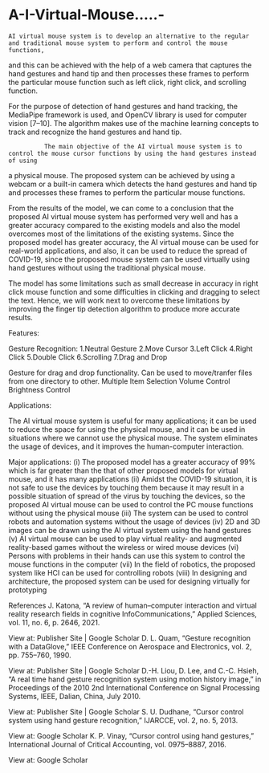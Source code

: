 # A-I-Virtual-Mouse.....-

    AI virtual mouse system is to develop an alternative to the regular and traditional mouse system to perform and control the mouse functions,
and this can be achieved with the help of a web camera that captures the hand gestures and hand tip and then processes these frames to 
perform the particular mouse function such as left click, right click, and scrolling function.

For the purpose of detection of hand gestures and hand tracking, the MediaPipe framework is used, and OpenCV library is used 
for computer vision [7–10]. The algorithm makes use of the machine learning concepts to track and recognize the hand gestures and hand tip.

              The main objective of the AI virtual mouse system is to control the mouse cursor functions by using the hand gestures instead of using 
a physical mouse. The proposed system can be achieved by using a webcam or a built-in camera which detects the hand gestures and hand tip
and processes these frames to perform the particular mouse functions.

From the results of the model, we can come to a conclusion that the proposed AI virtual mouse system has performed very well and has a 
greater accuracy compared to the existing models and also the model overcomes most of the limitations of the existing systems. Since the 
proposed model has greater accuracy, the AI virtual mouse can be used for real-world applications, and also, it can be used to reduce 
the spread of COVID-19, since the proposed mouse system can be used virtually using hand gestures without using the traditional physical 
mouse.

The model has some limitations such as small decrease in accuracy in right click mouse function and some difficulties in clicking and 
dragging to select the text. Hence, we will work next to overcome these limitations by improving the finger tip detection algorithm to 
produce more accurate results.

Features:

Gesture Recognition:
1.Neutral Gesture
2.Move Cursor
3.Left Click
4.Right Click
5.Double Click
6.Scrolling
7.Drag and Drop

Gesture for drag and drop functionality. Can be used to move/tranfer files from one directory to other.
Multiple Item Selection
Volume Control
Brightness Control

Applications:

The AI virtual mouse system is useful for many applications; it can be used to reduce the space for using the physical mouse, and it can be used in situations where we cannot use the physical mouse. The system eliminates the usage of devices, and it improves the human-computer interaction.

Major applications:
(i)	The proposed model has a greater accuracy of 99% which is far greater than the that of other proposed models for virtual mouse, and it has many applications
(ii)	Amidst the COVID-19 situation, it is not safe to use the devices by touching them because it may result in a possible situation of spread of the virus by touching the devices, so the proposed AI virtual mouse can be used to control the PC mouse functions without using the physical mouse
(iii)	The system can be used to control robots and automation systems without the usage of devices
(iv)	2D and 3D images can be drawn using the AI virtual system using the hand gestures
(v)	AI virtual mouse can be used to play virtual reality- and augmented reality-based games without the wireless or wired mouse devices
(vi)	Persons with problems in their hands can use this system to control the mouse functions in the computer
(vii)	In the field of robotics, the proposed system like HCI can be used for controlling robots
(viii)	In designing and architecture, the proposed system can be used for designing virtually for prototyping


References
J. Katona, “A review of human–computer interaction and virtual reality research fields in cognitive InfoCommunications,” Applied Sciences, vol. 11, no. 6, p. 2646, 2021.

View at: Publisher Site | Google Scholar
D. L. Quam, “Gesture recognition with a DataGlove,” IEEE Conference on Aerospace and Electronics, vol. 2, pp. 755–760, 1990.

View at: Publisher Site | Google Scholar
D.-H. Liou, D. Lee, and C.-C. Hsieh, “A real time hand gesture recognition system using motion history image,” in Proceedings of the 2010 2nd International Conference on Signal Processing Systems, IEEE, Dalian, China, July 2010.

View at: Publisher Site | Google Scholar
S. U. Dudhane, “Cursor control system using hand gesture recognition,” IJARCCE, vol. 2, no. 5, 2013.

View at: Google Scholar
K. P. Vinay, “Cursor control using hand gestures,” International Journal of Critical Accounting, vol. 0975–8887, 2016.

View at: Google Scholar
